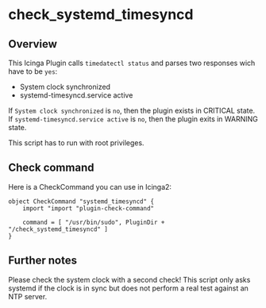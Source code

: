 # check_systemd_timesyncd

## Overview

This Icinga Plugin calls `timedatectl status` and parses two responses wich have to be `yes`:

* System clock synchronized
* systemd-timesyncd.service active

If `System clock synchronized` is `no`, then the plugin exists in CRITICAL state.   
If `systemd-timesyncd.service active` is `no`, then the plugin exits in WARNING state.

This script has to run with root privileges.

## Check command

Here is a CheckCommand you can use in Icinga2:

```
object CheckCommand "systemd_timesyncd" {
    import "import "plugin-check-command"

    command = [ "/usr/bin/sudo", PluginDir + "/check_systemd_timesyncd" ]
}
```

## Further notes

Please check the system clock with a second check! This script only asks systemd if the clock is in sync but does not perform a real test against an NTP server.

